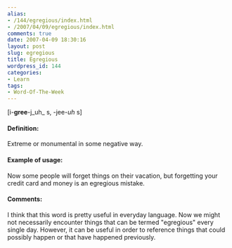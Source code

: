 ```yaml
---
alias:
- /144/egregious/index.html
- /2007/04/09/egregious/index.html
comments: true
date: 2007-04-09 18:30:16
layout: post
slug: egregious
title: Egregious
wordpress_id: 144
categories:
- Learn
tags:
- Word-Of-The-Week
---
```


[i-**gree**-j_uh_ s, -jee-_uh_ s]


#### Definition:


Extreme or monumental in some negative way.



#### Example of usage:


Now some people will forget things on their vacation, but forgetting your credit card and money is an egregious mistake.



#### Comments:


I think that this word is pretty useful in everyday language.  Now we might not necessarily encounter things that can be termed "egregious"  every single day.  However, it can be useful in order to reference things that could possibly happen or that have happened previously.
